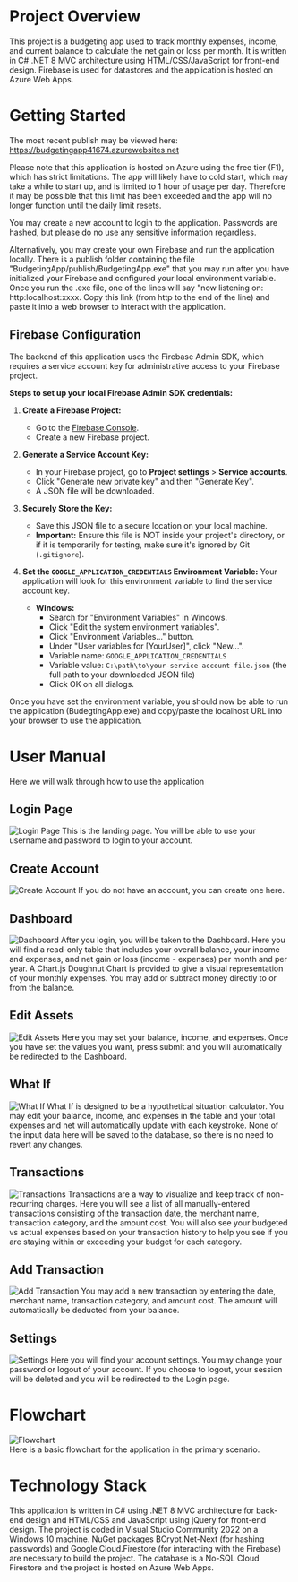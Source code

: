 # Project Overview
This project is a budgeting app used to track monthly expenses, income, and current balance to calculate the net gain or loss per month. It is written in C# .NET 8 MVC architecture using HTML/CSS/JavaScript for front-end design. Firebase is used for datastores and the application is hosted on Azure Web Apps.

# Getting Started
The most recent publish may be viewed here: https://budgetingapp41674.azurewebsites.net  
  
Please note that this application is hosted on Azure using the free tier (F1), which has strict limitations. The app will likely have to cold start, which may take a while to start up, and is limited to 1 hour of usage per day. Therefore it may be possible
 that this limit has been exceeded and the app will no longer function until the daily limit resets. 
   
  You may create a new account to login to the application. Passwords are hashed, but please do no use any sensitive information regardless.

Alternatively, you may create your own Firebase and run the application locally. There is a publish folder containing the file "BudgetingApp/publish/BudgetingApp.exe" that you may run after you have initialized your Firebase and configured your local environment variable. Once you run the .exe file, one of the lines will say "now listening on: http:localhost:xxxx. Copy this link (from http to the end of the line) and paste it into a web browser to interact with the application.

## Firebase Configuration
The backend of this application uses the Firebase Admin SDK, which requires a service account key for administrative access to your Firebase project. 

**Steps to set up your local Firebase Admin SDK credentials:**

1.  **Create a Firebase Project:**
    * Go to the [Firebase Console](https://console.firebase.google.com/).
    * Create a new Firebase project.

2.  **Generate a Service Account Key:**
    * In your Firebase project, go to **Project settings** > **Service accounts**.
    * Click "Generate new private key" and then "Generate Key".
    * A JSON file will be downloaded.

3.  **Securely Store the Key:**
    * Save this JSON file to a secure location on your local machine.
    * **Important:** Ensure this file is NOT inside your project's directory, or if it is temporarily for testing, make sure it's ignored by Git (`.gitignore`).

4.  **Set the `GOOGLE_APPLICATION_CREDENTIALS` Environment Variable:**
    Your application will look for this environment variable to find the service account key.

    * **Windows:**
        * Search for "Environment Variables" in Windows.
        * Click "Edit the system environment variables".
        * Click "Environment Variables..." button.
        * Under "User variables for [YourUser]", click "New...".
        * Variable name: `GOOGLE_APPLICATION_CREDENTIALS`
        * Variable value: `C:\path\to\your-service-account-file.json` (the full path to your downloaded JSON file)
        * Click OK on all dialogs.

Once you have set the environment variable, you should now be able to run the application (BudegtingApp.exe) and copy/paste the localhost URL into your browser to use the application.

# User Manual
Here we will walk through how to use the application
## Login Page
![Login Page](Demo%20Screenshots/Login.png)
This is the landing page. You will be able to use your username and password to login to your account.

## Create Account
![Create Account](Demo%20Screenshots/Create%20Account.png)
If you do not have an account, you can create one here.

## Dashboard
![Dashboard](Demo%20Screenshots/Dashboard.png)
After you login, you will be taken to the Dashboard. Here you will find a read-only table that includes your overall balance, your income and expenses, and net gain or loss (income - expenses) per month and per year.
A Chart.js Doughnut Chart is provided to give a visual representation of your monthly expenses.
You may add or subtract money directly to or from the balance.

## Edit Assets
![Edit Assets](Demo%20Screenshots/Edit%20Assets.png)
Here you may set your balance, income, and expenses. Once you have set the values you want, press submit and you will automatically be redirected to the Dashboard.

## What If
![What If](Demo%20Screenshots/What%20If.png)
What If is designed to be a hypothetical situation calculator. You may edit your balance, income, and expenses in the table and your total expenses and net will automatically update with each keystroke. 
None of the input data here will be saved to the database, so there is no need to revert any changes.

## Transactions
![Transactions](Demo%20Screenshots/Transactions.png)
Transactions are a way to visualize and keep track of non-recurring charges. Here you will see a list of all manually-entered transactions consisting of the transaction date, the merchant name, transaction category, and the amount cost. 
You will also see your budgeted vs actual expenses based on your transaction history to help you see if you are staying within or exceeding your budget for each category.

## Add Transaction
![Add Transaction](Demo%20Screenshots/Add%20Transaction.png)
You may add a new transaction by entering the date, merchant name, transaction category, and amount cost. The amount will automatically be deducted from your balance.

## Settings
![Settings](Demo%20Screenshots/Settings.png)
Here you will find your account settings. You may change your password or logout of your account. If you choose to logout, your session will be deleted and you will be redirected to the Login page.

# Flowchart
![Flowchart ](Demo%20Screenshots/Flowchart%20(Primary%20Scenario).png)  
Here is a basic flowchart for the application in the primary scenario.

# Technology Stack
This application is written in C# using .NET 8 MVC architecture for back-end design and HTML/CSS and JavaScript using jQuery for front-end design. The project is coded in Visual Studio Community 2022 on a Windows 10 machine. NuGet packages BCrypt.Net-Next (for hashing passwords) and Google.Cloud.Firestore (for interacting with the Firebase) are necessary to build the project. The database is a No-SQL Cloud Firestore and the project is hosted on Azure Web Apps.
